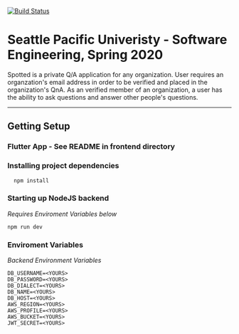 [![Build Status](https://travis-ci.org/tannerp/Spotted-App.svg?branch=master)](https://travis-ci.org/tannerp/Spotted-App)

# Seattle Pacific Univeristy - Software Engineering,  Spring 2020

Spotted is a private Q/A application for any organization. User requires an organzation's email address in order to be verified and placed in the organization's QnA.
As an verified member of an organization, a user has the ability to ask questions and answer other people's questions.
***
## Getting Setup

### Flutter App - See README in frontend directory

### Installing project dependencies

      npm install

### Starting up NodeJS backend
*Requires Enviroment Variables below*

    npm run dev

### Enviroment Variables
*Backend Environment Variables*

    DB_USERNAME=<YOURS>
    DB_PASSWORD=<YOURS>
    DB_DIALECT=<YOURS>
    DB_NAME=<YOURS>
    DB_HOST=<YOURS>
    AWS_REGION=<YOURS>
    AWS_PROFILE=<YOURS>
    AWS_BUCKET=<YOURS>
    JWT_SECRET=<YOURS>
